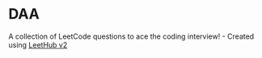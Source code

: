 # DAA
A collection of LeetCode questions to ace the coding interview! - Created using [LeetHub v2](https://github.com/arunbhardwaj/LeetHub-2.0)
